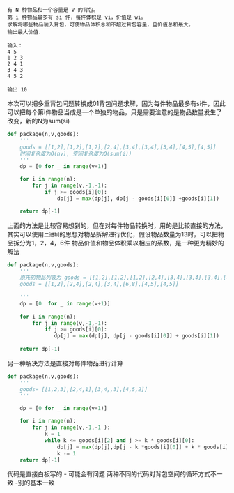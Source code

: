     有 N 种物品和一个容量是 V 的背包。
    第 i 种物品最多有 si 件，每件体积是 vi，价值是 wi。
    求解将哪些物品装入背包，可使物品体积总和不超过背包容量，且价值总和最大。
    输出最大价值.
    
    输入：
    4 5
    1 2 3
    2 4 1
    3 4 3
    4 5 2
    
    输出 10 
    
本次可以把多重背包问题转换成01背包问题求解，因为每件物品最多有si件，因此可以把每个第i件物品当成是一个单独的物品，只是需要注意的是物品数量发生了改变，新的N为sum(si)

```python 
def package(n,v,goods):
    '''
    goods = [[1,2],[1,2],[1,2],[2,4],[3,4],[3,4],[3,4],[4,5],[4,5]]
    时间复杂度为O(nv), 空间复杂度为O(sum(i))
    '''
    dp = [0 for _ in range(v+1)]

    for i in range(n):
        for j in range(v,-1,-1):
            if j >= goods[i][0]:
                dp[j] = max(dp[j], dp[j - goods[i][0]] +goods[i][1])

    return dp[-1]
 ```
 上面的方法是比较容易想到的，但在对每件物品转换时，用的是比较直接的方法，其实可以使用`二进制`的思想对物品拆解进行优化，假设物品数量为13时，可以把物品拆分为1，2，4，6件
 物品价值和物品体积乘以相应的系数，是一种更为精妙的解法
 ```python
 def package(n,v,goods):
     '''
     原先的物品列表为 goods = [[1,2],[1,2],[1,2],[2,4],[3,4],[3,4],[3,4],[4,5],[4,5]] 使用二进制的思想可以转换为
     goods = [[1,2],[2,4],[2,4],[3,4],[6,8],[4,5],[4,5]]
     
     '''
     dp = [0  for _ in range(v+1)]
     
     for i in range(n):
         for j in range(v,-1,-1):
             if j >= goods[i][0]:
                dp[j] = max(dp[j], dp[j - goods[i][0]] + goods[i][1])
                
     return dp[-1]
 
 ```
 
 
 
另一种解决方法是直接对每件物品进行计算
```python 
def package(n,v,goods):
    '''
    goods= [[1,2,3],[2,4,1],[3,4,,3],[4,5,2]]
    '''

    dp = [0 for _ in range(v+1)]

    for i in range(n):
        for j in range(v,-1,-1 ):
            k = 1 
            while k <= goods[i][2] and j >= k * goods[i][0]:
                dp[j] = max(dp[j],dp[j - k *goods[i][0]] + k * goods[i][1])
                k -= 1 
    return dp[-1]
```
    
 代码是直接白板写的 - 可能会有问题
 两种不同的代码对背包空间的循环方式不一致 -别的基本一致
